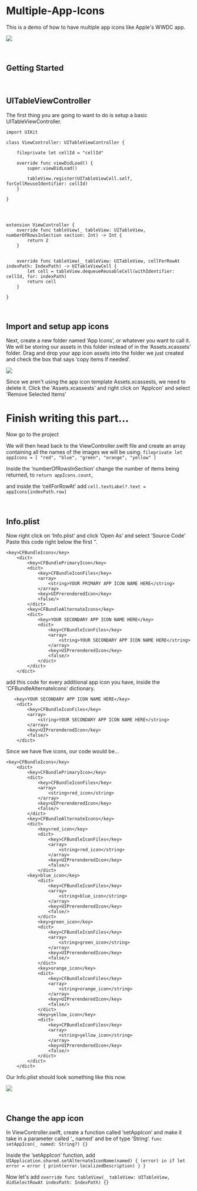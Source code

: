 # Multiple-App-Icons
This is a demo of how to have multiple app icons like Apple's WWDC app.

![](/Assets/WWDC-app-icons.gif)

</br>

## Getting Started

</br>

## UITableViewController
The first thing you are going to want to do is setup a basic UITableViewController.


    import UIKit

    class ViewController: UITableViewController {

        fileprivate let cellId = "cellId"
    
        override func viewDidLoad() {
            super.viewDidLoad()
        
            tableView.register(UITableViewCell.self, forCellReuseIdentifier: cellId)
        }

    }




    extension ViewController {
        override func tableView(_ tableView: UITableView, numberOfRowsInSection section: Int) -> Int {
            return 2
        }
    
    
        override func tableView(_ tableView: UITableView, cellForRowAt indexPath: IndexPath) -> UITableViewCell {
            let cell = tableView.dequeueReusableCell(withIdentifier: cellId, for: indexPath)
            return cell
        }
    
    }
  
</br>

## Import and setup app icons
Next, create a new folder named ‘App Icons’, or whatever you want to call it. We will be storing our assets in this folder instead of in the ‘Assets.xcassets’ folder.
Drag and drop your app icon assets into the folder we just created and check the box that says ‘copy items if needed’.

![](/Assets/Screen-shots/Copy-items-if-needed-screen-shot.png)

Since we aren't using the app icon template Assets.xcassests, we need to delete it. Click the 'Assets.xcassests' and right click on 'AppIcon' and select 'Remove Selected Items' 

# Finish writing this part...

Now go to the project 

We will then head back to the ViewController.swift file and create an array containing all the names of the images we will be using. 
`fileprivate let appIcons = [
        "red",
        "blue",
        "green",
        "orange",
        "yellow"
    ]`

Inside the ‘numberOfRowsInSection’ change the number of items being returned, to
`return appIcons.count`,

and inside the ‘cellForRowAt’ add 
`cell.textLabel?.text = appIcons[indexPath.row]`

</br>

 ## Info.plist
 
Now right click on ‘Info.plist’ and click ‘Open As’ and select ‘Source Code’
Paste this code right below the first ’<dict>’.

    <key>CFBundleIcons</key>
        <dict>
            <key>CFBundlePrimaryIcon</key>
            <dict>
                <key>CFBundleIconFiles</key>
                <array>
                    <string>YOUR PRIMARY APP ICON NAME HERE</string>
                </array>
                <key>UIPrerenderedIcon</key>
                <false/>
            </dict>
            <key>CFBundleAlternateIcons</key>
            <dict>
                <key>YOUR SECONDARY APP ICON NAME HERE</key>
                <dict>
                    <key>CFBundleIconFiles</key>
                    <array>
                        <string>YOUR SECONDARY APP ICON NAME HERE</string>
                    </array>
                    <key>UIPrerenderedIcon</key>
                    <false/>
                </dict>
            </dict>
        </dict>
   
    
add this code for every additional app icon you have, inside the 'CFBundleAlternateIcons' dictionary.
    
       <key>YOUR SECONDARY APP ICON NAME HERE</key>
        <dict>
            <key>CFBundleIconFiles</key>
            <array>
                <string>YOUR SECONDARY APP ICON NAME HERE</string>
            </array>
            <key>UIPrerenderedIcon</key>
            <false/>
        </dict>
    
Since we have five icons, our code would be...
    
    <key>CFBundleIcons</key>
        <dict>
            <key>CFBundlePrimaryIcon</key>
            <dict>
                <key>CFBundleIconFiles</key>
                <array>
                    <string>red_icon</string>
                </array>
                <key>UIPrerenderedIcon</key>
                <false/>
            </dict>
            <key>CFBundleAlternateIcons</key>
            <dict>
                <key>red_icon</key>
                <dict>
                    <key>CFBundleIconFiles</key>
                    <array>
                        <string>red_icon</string>
                    </array>
                    <key>UIPrerenderedIcon</key>
                    <false/>
                </dict>
            <key>blue_icon</key>
                <dict>
                    <key>CFBundleIconFiles</key>
                    <array>
                        <string>blue_icon</string>
                    </array>
                    <key>UIPrerenderedIcon</key>
                    <false/>
                </dict>
                <key>green_icon</key>
                <dict>
                    <key>CFBundleIconFiles</key>
                    <array>
                        <string>green_icon</string>
                    </array>
                    <key>UIPrerenderedIcon</key>
                    <false/>
                </dict>
                <key>orange_icon</key>
                <dict>
                    <key>CFBundleIconFiles</key>
                    <array>
                        <string>orange_icon</string>
                    </array>
                    <key>UIPrerenderedIcon</key>
                    <false/>
                </dict>
                <key>yellow_icon</key>
                <dict>
                    <key>CFBundleIconFiles</key>
                    <array>
                        <string>yellow_icon</string>
                    </array>
                    <key>UIPrerenderedIcon</key>
                    <false/>
                </dict>
            </dict>
        </dict>

Our Info.plist should look something like this now.

![](/Assets/Screen-shots/Info.plist-screen-shot.png)

</br>

## Change the app icon 

In  ViewController.swift, create a function called ‘setAppIcon’ and make it take in a parameter called ‘_ named’ and be of type ’String’.
        `func setAppIcon(_ named: String?) {}`

Inside the ‘setAppIcon’ function, add 
       `UIApplication.shared.setAlternateIconName(named) { (error) in
            if let error = error {
                print(error.localizedDescription)
            }
        }`

Now let's add `override func tableView(_ tableView: UITableView, didSelectRowAt indexPath: IndexPath) {}`
